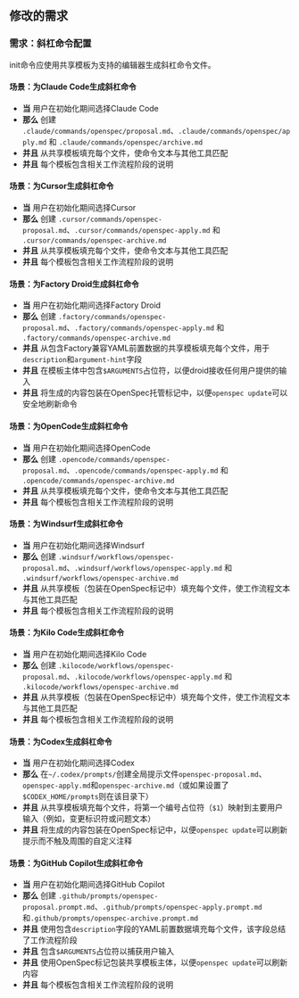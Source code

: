 ## 修改的需求
### 需求：斜杠命令配置
init命令应使用共享模板为支持的编辑器生成斜杠命令文件。

#### 场景：为Claude Code生成斜杠命令
- **当** 用户在初始化期间选择Claude Code
- **那么** 创建 `.claude/commands/openspec/proposal.md`、`.claude/commands/openspec/apply.md` 和 `.claude/commands/openspec/archive.md`
- **并且** 从共享模板填充每个文件，使命令文本与其他工具匹配
- **并且** 每个模板包含相关工作流程阶段的说明

#### 场景：为Cursor生成斜杠命令
- **当** 用户在初始化期间选择Cursor
- **那么** 创建 `.cursor/commands/openspec-proposal.md`、`.cursor/commands/openspec-apply.md` 和 `.cursor/commands/openspec-archive.md`
- **并且** 从共享模板填充每个文件，使命令文本与其他工具匹配
- **并且** 每个模板包含相关工作流程阶段的说明

#### 场景：为Factory Droid生成斜杠命令
- **当** 用户在初始化期间选择Factory Droid
- **那么** 创建 `.factory/commands/openspec-proposal.md`、`.factory/commands/openspec-apply.md` 和 `.factory/commands/openspec-archive.md`
- **并且** 从包含Factory兼容YAML前置数据的共享模板填充每个文件，用于`description`和`argument-hint`字段
- **并且** 在模板主体中包含`$ARGUMENTS`占位符，以便droid接收任何用户提供的输入
- **并且** 将生成的内容包装在OpenSpec托管标记中，以便`openspec update`可以安全地刷新命令

#### 场景：为OpenCode生成斜杠命令
- **当** 用户在初始化期间选择OpenCode
- **那么** 创建 `.opencode/commands/openspec-proposal.md`、`.opencode/commands/openspec-apply.md` 和 `.opencode/commands/openspec-archive.md`
- **并且** 从共享模板填充每个文件，使命令文本与其他工具匹配
- **并且** 每个模板包含相关工作流程阶段的说明

#### 场景：为Windsurf生成斜杠命令
- **当** 用户在初始化期间选择Windsurf
- **那么** 创建 `.windsurf/workflows/openspec-proposal.md`、`.windsurf/workflows/openspec-apply.md` 和 `.windsurf/workflows/openspec-archive.md`
- **并且** 从共享模板（包装在OpenSpec标记中）填充每个文件，使工作流程文本与其他工具匹配
- **并且** 每个模板包含相关工作流程阶段的说明

#### 场景：为Kilo Code生成斜杠命令
- **当** 用户在初始化期间选择Kilo Code
- **那么** 创建 `.kilocode/workflows/openspec-proposal.md`、`.kilocode/workflows/openspec-apply.md` 和 `.kilocode/workflows/openspec-archive.md`
- **并且** 从共享模板（包装在OpenSpec标记中）填充每个文件，使工作流程文本与其他工具匹配
- **并且** 每个模板包含相关工作流程阶段的说明

#### 场景：为Codex生成斜杠命令
- **当** 用户在初始化期间选择Codex
- **那么** 在`~/.codex/prompts/`创建全局提示文件`openspec-proposal.md`、`openspec-apply.md`和`openspec-archive.md`（或如果设置了`$CODEX_HOME/prompts`则在该目录下）
- **并且** 从共享模板填充每个文件，将第一个编号占位符（`$1`）映射到主要用户输入（例如，变更标识符或问题文本）
- **并且** 将生成的内容包装在OpenSpec标记中，以便`openspec update`可以刷新提示而不触及周围的自定义注释

#### 场景：为GitHub Copilot生成斜杠命令
- **当** 用户在初始化期间选择GitHub Copilot
- **那么** 创建 `.github/prompts/openspec-proposal.prompt.md`、`.github/prompts/openspec-apply.prompt.md`和`.github/prompts/openspec-archive.prompt.md`
- **并且** 使用包含`description`字段的YAML前置数据填充每个文件，该字段总结了工作流程阶段
- **并且** 包含`$ARGUMENTS`占位符以捕获用户输入
- **并且** 使用OpenSpec标记包装共享模板主体，以便`openspec update`可以刷新内容
- **并且** 每个模板包含相关工作流程阶段的说明